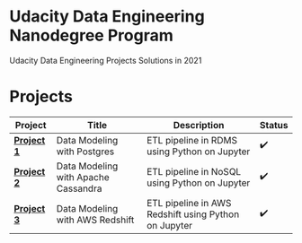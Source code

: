 # Udacity Data Engineering Nanodegree Program

Udacity Data Engineering Projects Solutions in 2021

# Projects

Project | Title | Description | Status
------------ | ------------- | ------------- | -------------
**[Project 1](Project%201%20-%20Data%20Modeling%20with%20Postgres)** | Data Modeling with Postgres | ETL pipeline in RDMS using Python on Jupyter | :heavy_check_mark:
**[Project 2](Project%202%20-%20Data%20Modeling%20with%20Apache%20Cassandra)** | Data Modeling with Apache Cassandra | ETL pipeline in NoSQL using Python on Jupyter | :heavy_check_mark:
**[Project 3](Project%203%20-%20Data%20Modeling%20with%20Amazon%20Redshift)** | Data Modeling with AWS Redshift | ETL pipeline in AWS Redshift using Python on Jupyter | :heavy_check_mark:

